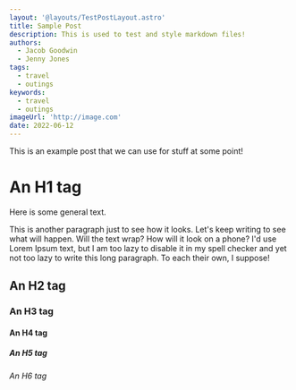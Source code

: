 ```yaml
---
layout: '@layouts/TestPostLayout.astro'
title: Sample Post
description: This is used to test and style markdown files!
authors:
  - Jacob Goodwin
  - Jenny Jones
tags:
  - travel
  - outings
keywords:
  - travel
  - outings
imageUrl: 'http://image.com'
date: 2022-06-12
---
```


This is an example post that we can use for stuff at some point!

# An H1 tag

Here is some general text.

This is another paragraph just to see how it looks. Let's keep writing to see what will happen. Will the text wrap? How will it look on a phone? I'd use Lorem Ipsum text, but I am too lazy to disable it in my spell checker and yet not too lazy to write this long paragraph. To each their own, I suppose!

## An H2 tag

### An H3 tag

#### An H4 tag

##### An H5 tag

###### An H6 tag
